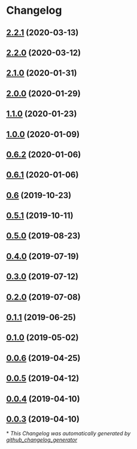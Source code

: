 # Changelog

## [2.2.1](https://github.com/DataDog/chaos-controller/tree/2.2.1) (2020-03-13)

## [2.2.0](https://github.com/DataDog/chaos-controller/tree/2.2.0) (2020-03-12)

## [2.1.0](https://github.com/DataDog/chaos-controller/tree/2.1.0) (2020-01-31)

## [2.0.0](https://github.com/DataDog/chaos-controller/tree/2.0.0) (2020-01-29)

## [1.1.0](https://github.com/DataDog/chaos-controller/tree/1.1.0) (2020-01-23)

## [1.0.0](https://github.com/DataDog/chaos-controller/tree/1.0.0) (2020-01-09)

## [0.6.2](https://github.com/DataDog/chaos-controller/tree/0.6.2) (2020-01-06)

## [0.6.1](https://github.com/DataDog/chaos-controller/tree/0.6.1) (2020-01-06)

## [0.6](https://github.com/DataDog/chaos-controller/tree/0.6) (2019-10-23)

## [0.5.1](https://github.com/DataDog/chaos-controller/tree/0.5.1) (2019-10-11)

## [0.5.0](https://github.com/DataDog/chaos-controller/tree/0.5.0) (2019-08-23)

## [0.4.0](https://github.com/DataDog/chaos-controller/tree/0.4.0) (2019-07-19)

## [0.3.0](https://github.com/DataDog/chaos-controller/tree/0.3.0) (2019-07-12)

## [0.2.0](https://github.com/DataDog/chaos-controller/tree/0.2.0) (2019-07-08)

## [0.1.1](https://github.com/DataDog/chaos-controller/tree/0.1.1) (2019-06-25)

## [0.1.0](https://github.com/DataDog/chaos-controller/tree/0.1.0) (2019-05-02)

## [0.0.6](https://github.com/DataDog/chaos-controller/tree/0.0.6) (2019-04-25)

## [0.0.5](https://github.com/DataDog/chaos-controller/tree/0.0.5) (2019-04-12)

## [0.0.4](https://github.com/DataDog/chaos-controller/tree/0.0.4) (2019-04-10)

## [0.0.3](https://github.com/DataDog/chaos-controller/tree/0.0.3) (2019-04-10)



\* *This Changelog was automatically generated by [github_changelog_generator](https://github.com/github-changelog-generator/github-changelog-generator)*
